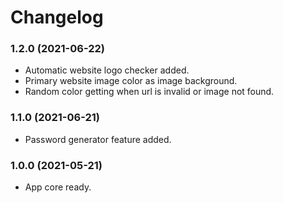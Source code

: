 Changelog
=========

### 1.2.0 (2021-06-22)
* Automatic website logo checker added.
* Primary website image color as image background.
* Random color getting when url is invalid or image not found.


### 1.1.0 (2021-06-21)
* Password generator feature added.


### 1.0.0 (2021-05-21)
* App core ready.
